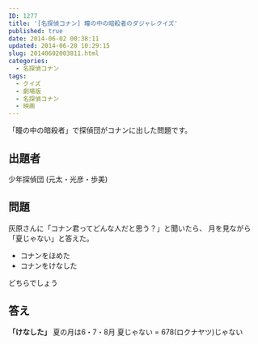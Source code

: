 ```yaml
---
ID: 1277
title: '[名探偵コナン] 瞳の中の暗殺者のダジャレクイズ'
published: true
date: 2014-06-02 00:38:11
updated: 2014-06-20 10:29:15
slug: 20140602003811.html
categories:
  - 名探偵コナン
tags:
  - クイズ
  - 劇場版
  - 名探偵コナン
  - 映画
---
```

「瞳の中の暗殺者」で探偵団がコナンに出した問題です。
<!--more-->
<h2>出題者</h2>
少年探偵団 (元太・光彦・歩美)

<h2>問題</h2>
灰原さんに「コナン君ってどんな人だと思う？」と聞いたら、 月を見ながら「夏じゃない」と答えた。
<ul>
<li>コナンをほめた</li>
<li>コナンをけなした</li>
</ul>
どちらでしょう

<h2>答え</h2>
<strong>「けなした」</strong>
夏の月は6・7・8月
夏じゃない = 678(ロクナヤツ)じゃない